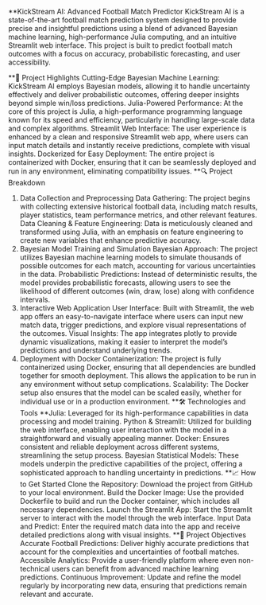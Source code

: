 **KickStream AI: Advanced Football Match Predictor
KickStream AI is a state-of-the-art football match prediction system designed to provide precise and insightful predictions using a blend of advanced Bayesian machine learning, high-performance Julia computing, and an intuitive Streamlit web interface. This project is built to predict football match outcomes with a focus on accuracy, probabilistic forecasting, and user accessibility.

**🚀 Project Highlights
Cutting-Edge Bayesian Machine Learning: KickStream AI employs Bayesian models, allowing it to handle uncertainty effectively and deliver probabilistic outcomes, offering deeper insights beyond simple win/loss predictions.
Julia-Powered Performance: At the core of this project is Julia, a high-performance programming language known for its speed and efficiency, particularly in handling large-scale data and complex algorithms.
Streamlit Web Interface: The user experience is enhanced by a clean and responsive Streamlit web app, where users can input match details and instantly receive predictions, complete with visual insights.
Dockerized for Easy Deployment: The entire project is containerized with Docker, ensuring that it can be seamlessly deployed and run in any environment, eliminating compatibility issues.
**🔍 Project Breakdown
1. Data Collection and Preprocessing
Data Gathering: The project begins with collecting extensive historical football data, including match results, player statistics, team performance metrics, and other relevant features.
Data Cleaning & Feature Engineering: Data is meticulously cleaned and transformed using Julia, with an emphasis on feature engineering to create new variables that enhance predictive accuracy.
2. Bayesian Model Training and Simulation
Bayesian Approach: The project utilizes Bayesian machine learning models to simulate thousands of possible outcomes for each match, accounting for various uncertainties in the data.
Probabilistic Predictions: Instead of deterministic results, the model provides probabilistic forecasts, allowing users to see the likelihood of different outcomes (win, draw, lose) along with confidence intervals.
3. Interactive Web Application
User Interface: Built with Streamlit, the web app offers an easy-to-navigate interface where users can input new match data, trigger predictions, and explore visual representations of the outcomes.
Visual Insights: The app integrates plotly to provide dynamic visualizations, making it easier to interpret the model’s predictions and understand underlying trends.
4. Deployment with Docker
Containerization: The project is fully containerized using Docker, ensuring that all dependencies are bundled together for smooth deployment. This allows the application to be run in any environment without setup complications.
Scalability: The Docker setup also ensures that the model can be scaled easily, whether for individual use or in a production environment.
**🛠️ Technologies and Tools
**Julia: Leveraged for its high-performance capabilities in data processing and model training.
Python & Streamlit: Utilized for building the web interface, enabling user interaction with the model in a straightforward and visually appealing manner.
Docker: Ensures consistent and reliable deployment across different systems, streamlining the setup process.
Bayesian Statistical Models: These models underpin the predictive capabilities of the project, offering a sophisticated approach to handling uncertainty in predictions.
**📈 How to Get Started
Clone the Repository: Download the project from GitHub to your local environment.
Build the Docker Image: Use the provided Dockerfile to build and run the Docker container, which includes all necessary dependencies.
Launch the Streamlit App: Start the Streamlit server to interact with the model through the web interface.
Input Data and Predict: Enter the required match data into the app and receive detailed predictions along with visual insights.
**🎯 Project Objectives
Accurate Football Predictions: Deliver highly accurate predictions that account for the complexities and uncertainties of football matches.
Accessible Analytics: Provide a user-friendly platform where even non-technical users can benefit from advanced machine learning predictions.
Continuous Improvement: Update and refine the model regularly by incorporating new data, ensuring that predictions remain relevant and accurate.
